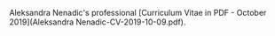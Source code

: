 Aleksandra Nenadic's professional [Curriculum Vitae in PDF - October 2019](Aleksandra Nenadic-CV-2019-10-09.pdf).
